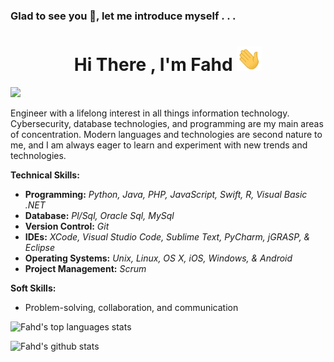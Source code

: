 ### Glad to see you 👋, let me introduce myself . . .

<h1 align="Center">  Hi There , I'm Fahd <img src="https://raw.githubusercontent.com/ABSphreak/ABSphreak/master/gifs/Hi.gif" width="40px"/>  </h1> 
<p align="left"> <img src="https://komarev.com/ghpvc/?username=cfahd&color=lightgrey" /> </p> 

Engineer with a lifelong interest in all things information technology. Cybersecurity, database technologies, and programming are my main areas of concentration. Modern languages and technologies are second nature to me, and I am always eager to learn and experiment with new trends and technologies.

**Technical Skills:**

- **Programming:** _Python, Java, PHP, JavaScript, Swift, R, Visual Basic .NET_
- **Database:** _Pl/Sql, Oracle Sql, MySql_
- **Version Control:** _Git_
- **IDEs:** _XCode, Visual Studio Code, Sublime Text, PyCharm, jGRASP, & Eclipse_
- **Operating Systems:** _Unix, Linux, OS X, iOS, Windows, & Android_
- **Project Management:** _Scrum_

**Soft Skills:**

- Problem-solving, collaboration, and communication

![Fahd's top languages stats](https://github-readme-stats.vercel.app/api/top-langs/?username=cfahd&hide=smalltalk&theme=dark&layout=compact&hide_border=false&custom_title=Fahd+%27s+Most+Used+Languages)

![Fahd's github stats](https://github-readme-stats.vercel.app/api?username=cfahd&show_icons=true&theme=dark&hide_border=false&icon_color=FFF)


